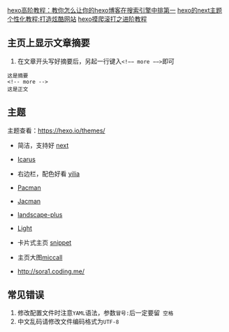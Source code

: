 

[hexo高阶教程：教你怎么让你的hexo博客在搜索引擎中排第一](https://juejin.im/post/590b451a0ce46300588c43a0)
[hexo的next主题个性化教程:打造炫酷网站](http://www.jianshu.com/p/f054333ac9e6)
[hexo摸爬滚打之进阶教程](http://www.aichengxu.com/data/24652450.htm)

## 主页上显示文章摘要

1. 在文章开头写好摘要后，另起一行键入`<!−− more −−>`即可

```
这是摘要
<!-- more -->
这是正文
```

## 主题

主题查看：https://hexo.io/themes/

* 简洁，支持好 [next](https://github.com/iissnan/hexo-theme-next)
* [Icarus](http://blog.zhangruipeng.me/hexo-theme-icarus/)
* 右边栏，配色好看 [yilia](https://github.com/litten/hexo-theme-yilia)
* [Pacman](https://github.com/A-limon/pacman)
* [Jacman](https://github.com/wuchong/jacman)
* [landscape-plus](https://github.com/xiangming/landscape-plus)
* [Light](https://github.com/hexojs/hexo-theme-light)
* 卡片式主页 [snippet](https://github.com/shenliyang/hexo-theme-snippet)

* 主页大图[miccall](http://miccall.tech/)
* http://sora1.coding.me/

## 常见错误

1. 修改配置文件时注意`YAML`语法，参数`冒号:`后一定要留` 空格`
2. 中文乱码请修改文件编码格式为`UTF-8`
